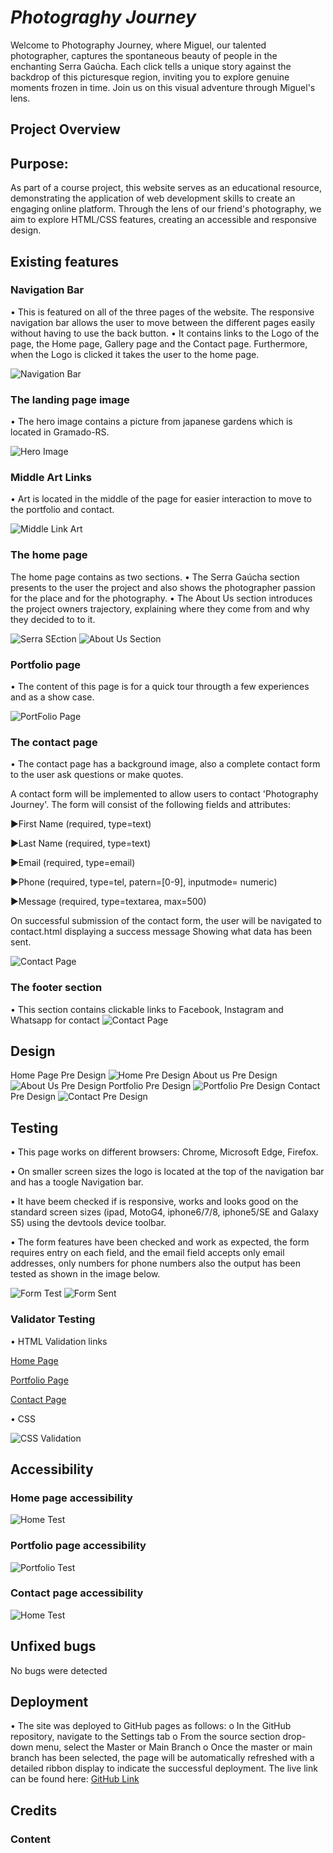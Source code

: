 # ***Photograghy Journey***

Welcome to Photography Journey, where Miguel, our talented photographer, captures the spontaneous beauty of people in the enchanting Serra Gaúcha. Each click tells a unique story against the backdrop of this picturesque region, inviting you to explore genuine moments frozen in time. Join us on this visual adventure through Miguel's lens.

## **Project Overview**

## **Purpose:**

As part of a course project, this website serves as an educational resource, demonstrating the application of web development skills to create an engaging online platform. Through the lens of our friend's photography, we aim to explore HTML/CSS features, creating an accessible and responsive design.

## **Existing features**

### **Navigation Bar**

•	This is featured on all of the three pages of the website. The responsive navigation bar allows the user to move between the different pages easily without having to use the back button.
•	It contains links to the Logo of the page, the Home page, Gallery page and the Contact page. Furthermore, when the Logo is clicked it takes the user to the home page.

![Navigation Bar](docs/readme_images/nav_bar_readme.jpg)

### **The landing page image**

•	The hero image contains a picture from japanese gardens which is located in Gramado-RS.

![Hero Image](docs/readme_images/hero_image_readme.jpg)

### **Middle Art Links**

• Art is located in the middle of the page for easier interaction to move to the portfolio and contact. 

![Middle Link Art](docs/readme_images/middle_links.jpg)

### **The home page**

The home page contains as two sections. 
•	The Serra Gaúcha section presents to the user the project and also shows the photographer passion for the place and for the photography.
•	The About Us section introduces the project owners trajectory, explaining where they come from and why they decided to to it.

![Serra SEction](docs/readme_images/serra_readme.jpg)
![About Us Section](docs/readme_images/about_us_readme.jpg)

### **Portfolio page**

• The content of this page is for a quick tour througth a few experiences and as a show case.

![PortFolio Page](docs/readme_images/portfolio_readme.jpg)

### **The contact page**

•	The contact page has a background image, also a complete contact form to the user ask questions or make quotes.

 A contact form will be implemented to allow users to contact 'Photography Journey'. The form will consist of the following fields and attributes:

 ►First Name (required, type=text)

 ►Last Name (required, type=text)

 ►Email (required, type=email)

 ►Phone (required, type=tel, patern=[0-9], inputmode= numeric)

 ►Message (required, type=textarea, max=500)
 
On successful submission of the contact form, the user will be navigated to contact.html displaying a success message Showing what data has been sent. 

![Contact Page](docs/readme_images/contact_readme.jpg)

### **The footer section**

•	This section contains clickable links to Facebook, Instagram and Whatsapp for contact
![Contact Page](docs/readme_images/footer_readme.jpg)

## **Design**

Home Page Pre Design
![Home Pre Design](docs/readme_images/home_frame.jpg)
About us Pre Design
![About Us Pre Design](docs/readme_images/about_us_frame.jpg)
Portfolio Pre Design
![Portfolio Pre Design](docs/readme_images/portfolio_frame.jpg)
Contact Pre Design
![Contact Pre Design](docs/readme_images/contact_frame.jpg)

## **Testing**

•	This page works on different browsers: Chrome, Microsoft Edge, Firefox.

•	On smaller screen sizes the logo is located at the top of the navigation bar and has a toogle Navigation bar.

•	It have beem checked if is responsive, works and looks good on the standard screen sizes (ipad, MotoG4, iphone6/7/8, iphone5/SE and Galaxy S5) using the devtools device toolbar.

•	The form features have been checked and work as expected, the form requires entry on each field, and the email field accepts only email addresses, only numbers for phone numbers also the output has been tested as shown in the image below.

![Form Test](docs/readme_images/forms_test.jpg)
![Form Sent](docs/readme_images/forms_sent.jpg)

### **Validator Testing**

•	HTML
 	Validation links

[Home Page](https://validator.w3.org/nu/?doc=https%3A%2F%2Fvolneirj.github.io%2Fphotographermiguelcardeal%2F)

[Portfolio Page](https://validator.w3.org/nu/?doc=https%3A%2F%2Fvolneirj.github.io%2Fphotographermiguelcardeal%2Fportfolio.html)

[Contact Page](https://validator.w3.org/nu/?doc=https%3A%2F%2Fvolneirj.github.io%2Fphotographermiguelcardeal%2Fcontact.html)

•	CSS

![CSS Validation](docs/readme_images/css_validation.jpg)

## **Accessibility**

### **Home page accessibility**

![Home Test](docs/readme_images/index_test.jpg)

### **Portfolio page accessibility**

![Portfolio Test](docs/readme_images/portfolio_test.jpg)

### **Contact page accessibility**

![Home Test](docs/readme_images/contact_test.jpg)

## **Unfixed bugs**

No bugs were detected

## **Deployment**

•	The site was deployed to GitHub pages as follows:
o	In the GitHub repository, navigate to the Settings tab
o	From the source section drop-down menu, select the Master or Main Branch
o	Once the master or main branch has been selected, the page will be automatically refreshed with a detailed ribbon display to indicate the successful deployment.
The live link can be found here: [GitHub Link](https://github.com/Volneirj/photographermiguelcardeal)

## **Credits**

### **Content**
